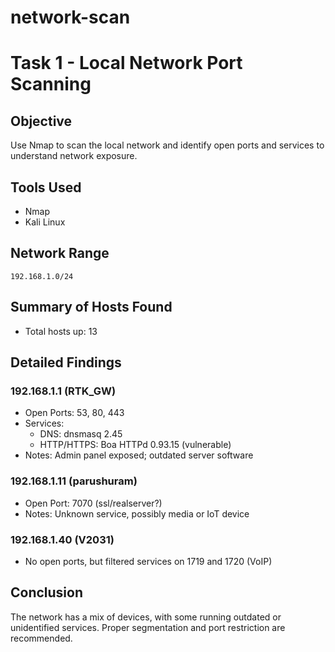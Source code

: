 # network-scan
# Task 1 - Local Network Port Scanning

## Objective
Use Nmap to scan the local network and identify open ports and services to understand network exposure.

## Tools Used
- Nmap
- Kali Linux

## Network Range
`192.168.1.0/24` 

## Summary of Hosts Found
- Total hosts up: 13

## Detailed Findings

### 192.168.1.1 (RTK_GW)
- Open Ports: 53, 80, 443
- Services:
  - DNS: dnsmasq 2.45
  - HTTP/HTTPS: Boa HTTPd 0.93.15 (vulnerable)
- Notes: Admin panel exposed; outdated server software

### 192.168.1.11 (parushuram)
- Open Port: 7070 (ssl/realserver?)
- Notes: Unknown service, possibly media or IoT device

### 192.168.1.40 (V2031)
- No open ports, but filtered services on 1719 and 1720 (VoIP)

## Conclusion
The network has a mix of devices, with some running outdated or unidentified services. Proper segmentation and port restriction are recommended.
